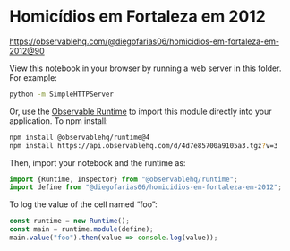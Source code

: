 # Homicídios em Fortaleza em 2012

https://observablehq.com/@diegofarias06/homicidios-em-fortaleza-em-2012@90

View this notebook in your browser by running a web server in this folder. For
example:

~~~sh
python -m SimpleHTTPServer
~~~

Or, use the [Observable Runtime](https://github.com/observablehq/runtime) to
import this module directly into your application. To npm install:

~~~sh
npm install @observablehq/runtime@4
npm install https://api.observablehq.com/d/4d7e85700a9105a3.tgz?v=3
~~~

Then, import your notebook and the runtime as:

~~~js
import {Runtime, Inspector} from "@observablehq/runtime";
import define from "@diegofarias06/homicidios-em-fortaleza-em-2012";
~~~

To log the value of the cell named “foo”:

~~~js
const runtime = new Runtime();
const main = runtime.module(define);
main.value("foo").then(value => console.log(value));
~~~
